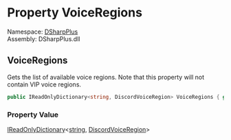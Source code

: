 # Property VoiceRegions

Namespace: [DSharpPlus](DSharpPlus.md)  
Assembly: DSharpPlus.dll

## <a id="DSharpPlus_DiscordShardedClient_VoiceRegions"></a>VoiceRegions

Gets the list of available voice regions. Note that this property will not contain VIP voice regions.

```csharp
public IReadOnlyDictionary<string, DiscordVoiceRegion> VoiceRegions { get; }
```

### Property Value

[IReadOnlyDictionary](https://learn.microsoft.com/dotnet/api/system.collections.generic.ireadonlydictionary\-2)<[string](https://learn.microsoft.com/dotnet/api/system.string), [DiscordVoiceRegion](DSharpPlus.Entities.DiscordVoiceRegion.md)\>

